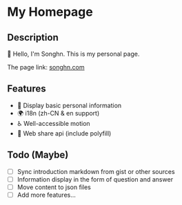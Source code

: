 # My Homepage

## Description

👏 Hello, I'm Songhn. This is my personal page.

The page link: [songhn.com](https://songhn.com)

## Features
- 👤 Display basic personal information
- 🌍 i18n (zh-CN & en support)
- ♿️ Well-accessible motion
- 📣 Web share api (include polyfill)

## Todo (Maybe)
- [ ] Sync introduction markdown from gist or other sources
- [ ] Information display in the form of question and answer
- [ ] Move content to json files
- [ ] Add more features...
